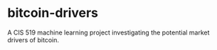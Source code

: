 # bitcoin-drivers
A CIS 519 machine learning project investigating the potential market drivers of bitcoin.
